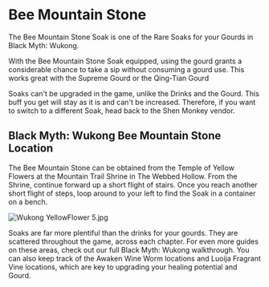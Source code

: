 # Bee Mountain Stone

The Bee Mountain Stone Soak is one of the Rare Soaks for your Gourds in Black Myth: Wukong. 

With the Bee Mountain Stone Soak equipped, using the gourd grants a considerable chance to take a sip without consuming a gourd use. This works great with the Supreme Gourd or the Qing-Tian Gourd

Soaks can't be upgraded in the game, unlike the Drinks and the Gourd. This buff you get will stay as it is and can't be increased. Therefore, if you want to switch to a different Soak, head back to the Shen Monkey vendor. 

## Black Myth: Wukong Bee Mountain Stone Location

The Bee Mountain Stone can be obtained from the Temple of Yellow Flowers at the Mountain Trail Shrine in The Webbed Hollow. From the Shrine, continue forward up a short flight of stairs. Once you reach another short flight of steps, loop around to your left to find the Soak in a container on a bench. 

![Wukong YellowFlower 5.jpg](https://oyster.ignimgs.com/mediawiki/apis.ign.com/black-myth-wukong/8/87/Wukong_YellowFlower_5.jpg)

Soaks are far more plentiful than the drinks for your gourds. They are scattered throughout the game, across each chapter. For even more guides on these areas, check out our full Black Myth: Wukong walkthrough. You can also keep track of the Awaken Wine Worm locations and Luoija Fragrant Vine locations, which are key to upgrading your healing potential and Gourd. 
